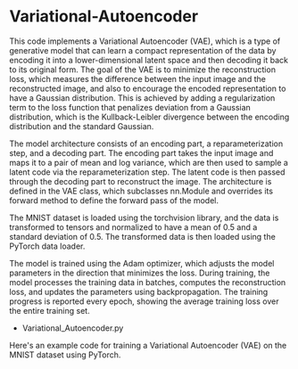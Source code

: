 # Variational-Autoencoder

This code implements a Variational Autoencoder (VAE), which is a type of generative model that can learn a compact representation of the data by encoding it into a lower-dimensional latent space and then decoding it back to its original form. The goal of the VAE is to minimize the reconstruction loss, which measures the difference between the input image and the reconstructed image, and also to encourage the encoded representation to have a Gaussian distribution. This is achieved by adding a regularization term to the loss function that penalizes deviation from a Gaussian distribution, which is the Kullback-Leibler divergence between the encoding distribution and the standard Gaussian.

The model architecture consists of an encoding part, a reparameterization step, and a decoding part. The encoding part takes the input image and maps it to a pair of mean and log variance, which are then used to sample a latent code via the reparameterization step. The latent code is then passed through the decoding part to reconstruct the image. The architecture is defined in the VAE class, which subclasses nn.Module and overrides its forward method to define the forward pass of the model.

The MNIST dataset is loaded using the torchvision library, and the data is transformed to tensors and normalized to have a mean of 0.5 and a standard deviation of 0.5. The transformed data is then loaded using the PyTorch data loader.

The model is trained using the Adam optimizer, which adjusts the model parameters in the direction that minimizes the loss. During training, the model processes the training data in batches, computes the reconstruction loss, and updates the parameters using backpropagation. The training progress is reported every epoch, showing the average training loss over the entire training set.

* Variational_Autoencoder.py

Here's an example code for training a Variational Autoencoder (VAE) on the MNIST dataset using PyTorch.
